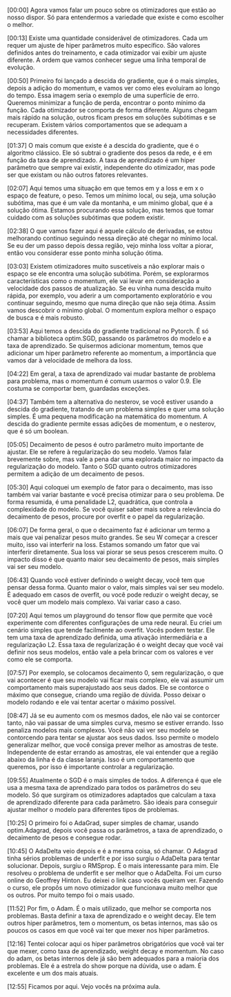 [00:00] Agora vamos falar um pouco sobre os otimizadores que estão ao nosso dispor. Só para entendermos a variedade que existe e como escolher o melhor.

[00:13] Existe uma quantidade considerável de otimizadores. Cada um requer um ajuste de hiper parâmetros muito específico. São valores definidos antes do treinamento, e cada otimizador vai exibir um ajuste diferente. A ordem que vamos conhecer segue uma linha temporal de evolução.

[00:50] Primeiro foi lançado a descida do gradiente, que é o mais simples, depois a adição do momentum, e vamos ver como eles evoluíram ao longo do tempo. Essa imagem seria o exemplo de uma superfície de erro. Queremos minimizar a função de perda, encontrar o ponto mínimo da função. Cada otimizador se comporta de forma diferente. Alguns chegam mais rápido na solução, outros ficam presos em soluções subótimas e se recuperam. Existem vários comportamentos que se adequam a necessidades diferentes.

[01:37] O mais comum que existe é a descida do gradiente, que é o algoritmo clássico. Ele só subtrai o gradiente dos pesos da rede, e é em função da taxa de aprendizado. A taxa de aprendizado é um hiper parâmetro que sempre vai existir, independente do otimizador, mas pode ser que existam ou não outros fatores relevantes.

[02:07] Aqui temos uma situação em que temos em y a loss e em x o espaço de feature, o peso. Temos um mínimo local, ou seja, uma solução subótima, mas que é um vale da montanha, e um mínimo global, que é a solução ótima. Estamos procurando essa solução, mas temos que tomar cuidado com as soluções subótimas que podem existir.

[02:38] O que vamos fazer aqui é aquele cálculo de derivadas, se estou melhorando continuo seguindo nessa direção até chegar no mínimo local. Se eu der um passo depois dessa região, vejo minha loss voltar a piorar, então vou considerar esse ponto minha solução ótima.

[03:03] Existem otimizadores muito suscetíveis a não explorar mais o espaço se ele encontra uma solução subótima. Porém, se explorarmos características como o momentum, ele vai levar em consideração a velocidade dos passos de atualização. Se eu vinha numa descida muito rápida, por exemplo, vou aderir a um comportamento exploratório e vou continuar seguindo, mesmo que numa direção que não seja ótima. Assim vamos descobrir o mínimo global. O momentum explora melhor o espaço de busca e é mais robusto.

[03:53] Aqui temos a descida do gradiente tradicional no Pytorch. É só chamar a biblioteca optim.SGD, passando os parâmetros do modelo e a taxa de aprendizado. Se quisermos adicionar momentum, temos que adicionar um hiper parâmetro referente ao momentum, a importância que vamos dar à velocidade de melhora da loss.

[04:22] Em geral, a taxa de aprendizado vai mudar bastante de problema para problema, mas o momentum é comum usarmos o valor 0.9. Ele costuma se comportar bem, guardadas exceções.

[04:37] Também tem a alternativa do nesterov, se você estiver usando a descida do gradiente, tratando de um problema simples e quer uma solução simples. É uma pequena modificação na matemática do momentum. A descida do gradiente permite essas adições de momentum, e o nesterov, que é só um boolean.

[05:05] Decaimento de pesos é outro parâmetro muito importante de ajustar. Ele se refere à regularização do seu modelo. Vamos falar brevemente sobre, mas vale a pena dar uma explorada maior no impacto da regularização do modelo. Tanto o SGD quanto outros otimizadores permitem a adição de um decaimento de pesos.

[05:30] Aqui coloquei um exemplo de fator para o decaimento, mas isso também vai variar bastante e você precisa otimizar para o seu problema. De forma resumida, é uma penalidade L2, quadrática, que controla a complexidade do modelo. Se você quiser saber mais sobre a relevância do decaimento de pesos, procure por overfit e o papel da regularização.

[06:07] De forma geral, o que o decaimento faz é adicionar um termo a mais que vai penalizar pesos muito grandes. Se seu W começar a crescer muito, isso vai interferir na loss. Estamos somando um fator que vai interferir diretamente. Sua loss vai piorar se seus pesos crescerem muito. O impacto disso é que quanto maior seu decaimento de pesos, mais simples vai ser seu modelo.

[06:43] Quando você estiver definindo o weight decay, você tem que pensar dessa forma. Quanto maior o valor, mais simples vai ser seu modelo. É adequado em casos de overfit, ou você pode reduzir o weight decay, se você quer um modelo mais complexo. Vai variar caso a caso.

[07:20] Aqui temos um playground do tensor flow que permite que você experimente com diferentes configurações de uma rede neural. Eu criei um cenário simples que tende facilmente ao overfit. Vocês podem testar. Ele tem uma taxa de aprendizado definida, uma ativação intermediária e a regularização L2. Essa taxa de regularização é o weight decay que você vai definir nos seus modelos, então vale a pela brincar com os valores e ver como ele se comporta.

[07:57] Por exemplo, se colocamos decaimento 0, sem regularização, o que vai acontecer é que seu modelo vai ficar mais complexo, ele vai assumir um comportamento mais superajustado aos seus dados. Ele se contorce o máximo que consegue, criando uma região de dúvida. Posso deixar o modelo rodando e ele vai tentar acertar o máximo possível.

[08:47] Já se eu aumento com os mesmos dados, ele não vai se contorcer tanto, não vai passar de uma simples curva, mesmo se estiver errando. Isso penaliza modelos mais complexos. Você não vai ver seu modelo se contorcendo para tentar se ajustar aos seus dados. Isso permite o modelo generalizar melhor, que você consiga prever melhor as amostras de teste. Independente de estar errando as amostras, ele vai entender que a região abaixo da linha é da classe laranja. Isso é um comportamento que queremos, por isso é importante controlar a regularização.

[09:55] Atualmente o SGD é o mais simples de todos. A diferença é que ele usa a mesma taxa de aprendizado para todos os parâmetros do seu modelo. Só que surgiram os otimizadores adaptados que calculam a taxa de aprendizado diferente para cada parâmetro. São ideais para conseguir ajustar melhor o modelo para diferentes tipos de problemas.

[10:25] O primeiro foi o AdaGrad, super simples de chamar, usando optim.Adagrad, depois você passa os parâmetros, a taxa de aprendizado, o decaimento de pesos e consegue rodar.

[10:45] O AdaDelta veio depois e é a mesma coisa, só chamar. O Adagrad tinha sérios problemas de underfit e por isso surgiu o AdaDelta para tentar solucionar. Depois, surgiu o RMSprop. É o mais interessante para mim. Ele resolveu o problema de underfit e ser melhor que o AdaDelta. Foi um curso online do Geoffrey Hinton. Eu deixei o link caso vocês queiram ver. Fazendo o curso, ele propôs um novo otimizador que funcionava muito melhor que os outros. Por muito tempo foi o mais usado.

[11:52] Por fim, o Adam. É o mais utilizado, que melhor se comporta nos problemas. Basta definir a taxa de aprendizado e o weight decay. Ele tem outros hiper parâmetros, tem o momentum, os betas internos, mas são os poucos os casos em que você vai ter que mexer nos hiper parâmetros.

[12:16] Tentei colocar aqui os hiper parâmetros obrigatórios que você vai ter que mexer, como taxa de aprendizado, weight decay e momentum. No caso do adam, os betas internos dele já são bem adequados para a maioria dos problemas. Ele é a estrela do show porque na dúvida, use o adam. É excelente e um dos mais atuais.

[12:55] Ficamos por aqui. Vejo vocês na próxima aula.
